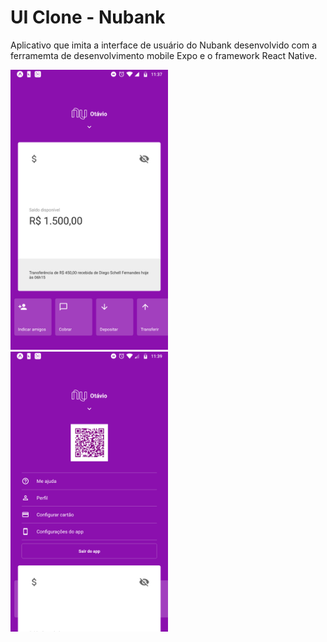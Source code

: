 # UI Clone - Nubank

Aplicativo que imita a interface de usuário do Nubank desenvolvido com a ferramemta de desenvolvimento mobile Expo e o framework React Native.

<p>
  <img src="screenshots/print.png" alt="screenshot1" width="50%"/>
  <img src="screenshots/print2.png" alt="screenshot2" width="50%"/>
<p/>
